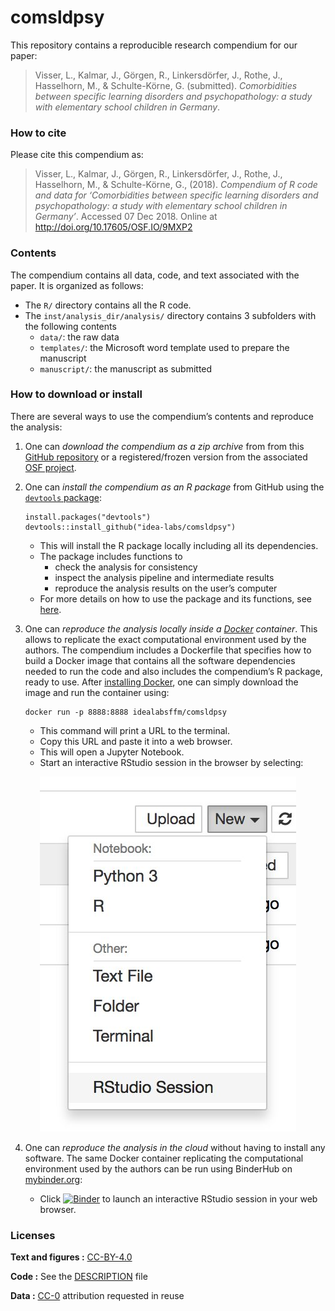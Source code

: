 
<!-- README.md is generated from README.Rmd. Please edit that file -->

# comsldpsy

This repository contains a reproducible research compendium for our
paper:

> Visser, L., Kalmar, J., Görgen, R., Linkersdörfer, J., Rothe, J.,
> Hasselhorn, M., & Schulte-Körne, G. (submitted). *Comorbidities
> between specific learning disorders and psychopathology: a study with
> elementary school children in
Germany*.

<!-- Our pre-print is online here: -->

<!-- > Visser, L., Kalmar, J., Görgen, R., Linkersdörfer, J., Rothe, J., Hasselhorn, M., & Schulte-Körne, G. (submitted). *Comorbidities between specific learning disorders and psychopathology: a study with elementary school children in Germany*. , Accessed 07 Dec 2018. Online at <> -->

### How to cite

Please cite this compendium as:

> Visser, L., Kalmar, J., Görgen, R., Linkersdörfer, J., Rothe, J.,
> Hasselhorn, M., & Schulte-Körne, G., (2018). *Compendium of R code and
> data for ‘Comorbidities between specific learning disorders and
> psychopathology: a study with elementary school children in Germany’*.
> Accessed 07 Dec 2018. Online at <http://doi.org/10.17605/OSF.IO/9MXP2>

### Contents

The compendium contains all data, code, and text associated with the
paper. It is organized as follows:

  - The `R/` directory contains all the R code.
  - The `inst/analysis_dir/analysis/` directory contains 3 subfolders
    with the following contents
      - `data/`: the raw data
      - `templates/`: the Microsoft word template used to prepare the
        manuscript
      - `manuscript/`: the manuscript as submitted

### How to download or install

There are several ways to use the compendium’s contents and reproduce
the analysis:

1.  One can *download the compendium as a zip archive* from from this
    [GitHub repository](https://github/idea-labs/comsldpsy/master.zip)
    or a registered/frozen version from the associated [OSF
    project](https://osf.io/9mxp2/files).

2.  One can *install the compendium as an R package* from GitHub using
    the [`devtools`
    package](https://cran.r-project.org/web/packages/devtools/index.html):
    
        install.packages("devtools")
        devtools::install_github("idea-labs/comsldpsy")
    
      - This will install the R package locally including all its
        dependencies.
      - The package includes functions to
          - check the analysis for consistency
          - inspect the analysis pipeline and intermediate results
          - reproduce the analysis results on the user’s computer
      - For more details on how to use the package and its functions,
        see [here](https://idea-labs.github.io/comsldpsy/).

3.  One can *reproduce the analysis locally inside a
    [Docker](https://www.docker.com/) container*. This allows to
    replicate the exact computational environment used by the authors.
    The compendium includes a Dockerfile that specifies how to build a
    Docker image that contains all the software dependencies needed to
    run the code and also includes the compendium’s R package, ready to
    use. After [installing
    Docker](https://docs.docker.com/install/#supported-platforms), one
    can simply download the image and run the container using:
    
        docker run -p 8888:8888 idealabsffm/comsldpsy
    
      - This command will print a URL to the terminal.
      - Copy this URL and paste it into a web browser.
      - This will open a Jupyter Notebook.
      - Start an interactive RStudio session in the browser by
        selecting:

<p align="center">

<img src="img/rstudio-session.jpg"/>

</p>

<!-- ![](img/rstudio-session.jpg) -->

4.  One can *reproduce the analysis in the cloud* without having to
    install any software. The same Docker container replicating the
    computational environment used by the authors can be run using
    BinderHub on [mybinder.org](https://mybinder.org/):
    
      - Click
        [![Binder](https://mybinder.org/badge_logo.svg)](https://mybinder.org/v2/gh/idea-labs/comsldpsy/master?urlpath=rstudio)
        to launch an interactive RStudio session in your web browser.

### Licenses

**Text and figures :**
[CC-BY-4.0](http://creativecommons.org/licenses/by/4.0/)

**Code :** See the [DESCRIPTION](DESCRIPTION) file

**Data :** [CC-0](http://creativecommons.org/publicdomain/zero/1.0/)
attribution requested in reuse
